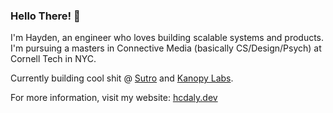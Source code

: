 ### Hello There! 👋

I'm Hayden, an engineer who loves building scalable systems and products. I'm pursuing a masters in Connective Media (basically CS/Design/Psych) at Cornell Tech in NYC.

Currently building cool shit @ [Sutro](https://sutro.xyz) and [Kanopy Labs](https://kanopylabs.com/).

For more information, visit my website: [hcdaly.dev](https://hcdaly.dev/)
